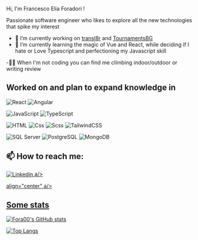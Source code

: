 Hi, I'm Francesco Elia Foradori !

Passionate software engineer who likes to explore all the new technologies that spike my interest 

- 🔭 I’m currently working on  [transl8r](https://github.com/Fora00/transl8r) and [TournamentsBG](https://github.com/Fora00/TournamentsBG)
- 🌱 I’m currently learning the magic of Vue and React, while deciding if I hate or Love Typescript and perfectioning my Javascript skill

-🧗‍♀️ When I'm not coding you can find me climbing indoor/outdoor or writing review 
  
## Worked on and plan to expand knowledge in
<p>
  <img alt="React" src=" https://img.shields.io/badge/Vue.js-35495E?style=for-the-badge&logo=vue.js&logoColor=4FC08" />
  <img alt="Angular" src="https://img.shields.io/badge/Angular-DD0031?logo=angular&logoColor=white&style=flat" />
 </p>
 <p>
  <img alt="JavaScript" src="https://img.shields.io/badge/JavaScript-F7DF1E?logo=javascript&logoColor=white&style=flat" />
  <img alt="TypeScript" src="https://img.shields.io/badge/TypeScript-3178C6?logo=typescript&logoColor=white&style=flat" />
  </p>
  <p>
  <img alt="HTML" src="https://img.shields.io/badge/HTML-E34F26?logo=html5&logoColor=white&style=flat" />
  <img alt="Css" src="https://img.shields.io/badge/CSS-1572B6?logo=css3&logoColor=white&style=flat" />
  <img alt="Scss" src="https://img.shields.io/badge/Scss-CC6699?logo=sass&logoColor=white&style=flat" />
 <img alt="TailwindCSS" src="https://img.shields.io/badge/Tailwind CSS-38B2AC?&logo=tailwind+css&logoColor=white&style=flat"/>
  </p>
 <p>
  <img alt="SQL Server" src="https://img.shields.io/badge/SQL Server-CC2927?logo=microsoft+sql+server&logoColor=white&style=flat" />
   <img alt="PostgreSQL" src="https://img.shields.io/badge/PostgreSQL-336791?logo=postgresql&logoColor=white&style=flat" />
  <img alt="MongoDB" src="https://img.shields.io/badge/MongoDB-47A248?logo=mongodb&logoColor=white&style=flat" />
</p>

## 📫 How to reach me:
<a href="https://www.linkedin.com/in/francesco-elia-foradori/">
  <img
    alt="Linkedin"
    src="https://img.shields.io/badge/linkedin-0077B5?logo=linkedin&logoColor=white&style=flat"
       align="center" />
  a/>
  
<a href="francesco.elia.foradori@gmail.com" alt="Gmail" src="https://img.shields.io/badge/Gmail-D14836?style=for-the-badge&logo=gmail&logoColor=white" />       align="center"
  a/>
 

## Some stats
  
[![Fora00's GitHub stats](https://github-readme-stats.vercel.app/api?username=Fora00)](https://github.com/Fora00/github-readme-stats)

[![Top Langs](https://github-readme-stats.vercel.app/api/top-langs/?username=Fora00&layout=compact)](https://github.com/Fora00/github-readme-stats)
